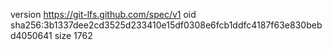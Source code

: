 version https://git-lfs.github.com/spec/v1
oid sha256:3b1337dee2cd3525d233410e15df0308e6fcb1ddfc4187f63e830bebd4050641
size 1762
